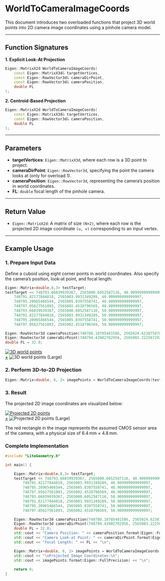 # **WorldToCameraImageCoords**

This document introduces two overloaded functions that project 3D world points into 2D camera image coordinates using a pinhole camera model. 

---

## **Function Signatures**

 **1. Explicit Look‑At Projection**
```cpp
Eigen::MatrixX2d WorldToCameraImageCoords(
    const Eigen::MatrixX3d& targetVertices,
    const Eigen::RowVector3d& cameraDirPoint,
    const Eigen::RowVector3d& cameraPosition,
    double FL
);
```

 **2. Centroid‑Based Projection**
```cpp
Eigen::MatrixX2d WorldToCameraImageCoords(
    const Eigen::MatrixX3d& targetVertices,
    const Eigen::RowVector3d& cameraPosition,
    double FL
);
```
---

## **Parameters**
- **targetVertices**: `Eigen::MatrixX3d`, where each row is a 3D point to project.
- **cameraDirPoint**: `Eigen::RowVector3d`, specifying the point the camera looks at (only for overload 1).
- **cameraPosition**: `Eigen::RowVector3d`, representing the camera’s position in world coordinates.
- **FL**: `double` focal length of the pinhole camera.

---

## **Return Value**

- `Eigen::MatrixX2d`: A matrix of size `(N×2)`, where each row is the projected 2D image coordinate `(u, v)` corresponding to an input vertex.

---



## **Example Usage**

### **1. Prepare Input Data**

Define a cuboid using eight corner points in world coordinates. Also specify the camera’s position, look‑at point, and focal length:
```cpp
Eigen::Matrix<double,8,3> testTarget;
testTarget << 748793.66839939367, 2565000.6052587116, 48.909999999999997,
    748791.82177844818, 2565003.9931349289, 48.909999999999997,
    748795.20965466544, 2565005.8397558741, 48.909999999999997,
    748797.05627561093, 2565002.4518796569, 48.909999999999997,
    748793.66839939367, 2565000.6052587116, 50.909999999999997,
    748791.82177844818, 2565003.9931349289, 50.909999999999997,
    748795.20965466544, 2565005.8397558741, 50.909999999999997,
    748797.05627561093, 2565002.4518796569, 50.909999999999997;

Eigen::RowVector3d cameraPosition(748780.10705481586, 2565024.6238759784, 57.51);
Eigen::RowVector3d cameraDirPoint(748794.43902702956, 2565003.2225072929, 49.909999999999997);
double FL = 32.0;
```

<a id="close-lightbox" style="display: none;"></a>
<div class="single-img-container">
    <a href="#lightbox-single-1" class="lightbox-trigger">
        <img src="../fig/worldCoord.png" 
             alt="3D world points"> 
    </a>
</div>

<div id="lightbox-single-1" class="lightbox">
    <a href="#close-lightbox" class="lightbox-close">&times;</a>
    <img src="../fig/worldCoord.png" alt="3D world points (Large)">
</div>

### **2. Perform 3D-to-2D Projection**
```cpp
Eigen::Matrix<double, 8, 2> imagePoints = WorldToCameraImageCoords(testTarget, cameraDirPoint, cameraPosition, FL);
```

### **3. Result**
The projected 2D image coordinates are visualized below:

<div class="single-img-container">
    <a href="#lightbox-single-2" class="lightbox-trigger">
        <img src="../fig/cameralCoord.png" 
             alt="Projected 2D points"> 
    </a>
</div>

<div id="lightbox-single-2" class="lightbox">
    <a href="#close-lightbox" class="lightbox-close">&times;</a>
    <img src="../fig/cameralCoord.png" alt="Projected 2D points (Large)">
</div>

The red rectangle in the image represents the assumed CMOS sensor area of the camera, with a physical size of 6.4 mm × 4.8 mm.

### **Complete Implementation**
```cpp
#include "LiteGeometry.h"

int main() {

    Eigen::Matrix<double,8,3> testTarget;
    testTarget << 748793.66839939367, 2565000.6052587116, 48.909999999999997,
        748791.82177844818, 2565003.9931349289, 48.909999999999997,
        748795.20965466544, 2565005.8397558741, 48.909999999999997,
        748797.05627561093, 2565002.4518796569, 48.909999999999997,
        748793.66839939367, 2565000.6052587116, 50.909999999999997,
        748791.82177844818, 2565003.9931349289, 50.909999999999997,
        748795.20965466544, 2565005.8397558741, 50.909999999999997,
        748797.05627561093, 2565002.4518796569, 50.909999999999997;

    Eigen::RowVector3d cameraPosition(748780.10705481586, 2565024.6238759784, 57.51);
    Eigen::RowVector3d cameraDirPoint(748794.43902702956, 2565003.2225072929, 49.909999999999997);
    double FL = 32.0;
    std::cout << "Camera Position: " << cameraPosition.format(Eigen::FullPrecision) << "\n";
    std::cout << "Camera Look-at Point: " << cameraDirPoint.format(Eigen::FullPrecision) << "\n";
    std::cout << "Focal Length: " << FL << "\n";

    Eigen::Matrix<double, 8, 2> imagePoints = WorldToCameraImageCoords(testTarget, cameraDirPoint, cameraPosition, FL);
    std::cout << "\nProjected Image Coordinates:\n";
    std::cout << imagePoints.format(Eigen::FullPrecision) << "\n";
    
    return 0;
}
```